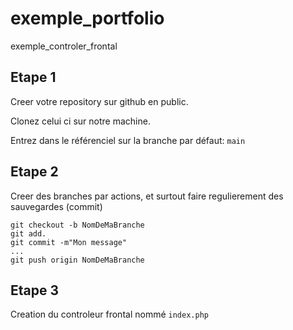 # exemple_portfolio
exemple_controler_frontal 

## Etape 1
Creer votre repository sur github en public.

Clonez celui ci sur notre machine.

Entrez dans le référenciel sur la branche par défaut: `main`

## Etape 2 
Creer des branches par actions, et surtout faire regulierement des sauvegardes (commit)

    git checkout -b NomDeMaBranche
    git add.
    git commit -m"Mon message"
    ...
    git push origin NomDeMaBranche

## Etape 3
Creation du controleur frontal nommé `index.php`
